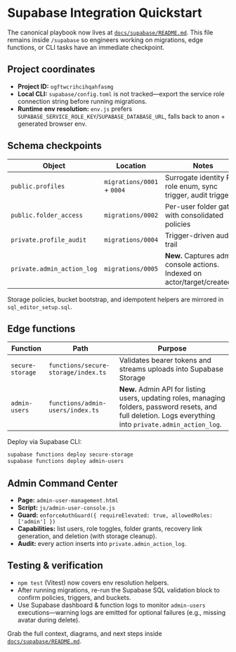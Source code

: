 # Supabase Integration Quickstart

The canonical playbook now lives at [`docs/supabase/README.md`](../docs/supabase/README.md). This file remains inside `/supabase` so engineers working on migrations, edge functions, or CLI tasks have an immediate checkpoint.

## Project coordinates

- **Project ID:** `ogftwcrihcihqahfasmg`
- **Local CLI:** `supabase/config.toml` is not tracked—export the service role connection string before running migrations.
- **Runtime env resolution:** `env.js` prefers `SUPABASE_SERVICE_ROLE_KEY`/`SUPABASE_DATABASE_URL`, falls back to anon + generated browser env.

## Schema checkpoints

| Object | Location | Notes |
|--------|----------|-------|
| `public.profiles` | `migrations/0001` + `0004` | Surrogate identity PK, role enum, sync trigger, audit trigger |
| `public.folder_access` | `migrations/0002` | Per-user folder gating with consolidated policies |
| `private.profile_audit` | `migrations/0004` | Trigger-driven audit trail |
| `private.admin_action_log` | `migrations/0005` | **New.** Captures admin console actions. Indexed on actor/target/created_at |

Storage policies, bucket bootstrap, and idempotent helpers are mirrored in `sql_editor_setup.sql`.

## Edge functions

| Function | Path | Purpose |
|----------|------|---------|
| `secure-storage` | `functions/secure-storage/index.ts` | Validates bearer tokens and streams uploads into Supabase Storage |
| `admin-users` | `functions/admin-users/index.ts` | **New.** Admin API for listing users, updating roles, managing folders, password resets, and full deletion. Logs everything into `private.admin_action_log`. |

Deploy via Supabase CLI:

```bash
supabase functions deploy secure-storage
supabase functions deploy admin-users
```

## Admin Command Center

- **Page:** `admin-user-management.html`
- **Script:** `js/admin-user-console.js`
- **Guard:** `enforceAuthGuard({ requireElevated: true, allowedRoles: ['admin'] })`
- **Capabilities:** list users, role toggles, folder grants, recovery link generation, and deletion (with storage cleanup).
- **Audit:** every action inserts into `private.admin_action_log`.

## Testing & verification

- `npm test` (Vitest) now covers env resolution helpers.
- After running migrations, re-run the Supabase SQL validation block to confirm policies, triggers, and buckets.
- Use Supabase dashboard & function logs to monitor `admin-users` executions—warning logs are emitted for optional failures (e.g., missing avatar during delete).

Grab the full context, diagrams, and next steps inside [`docs/supabase/README.md`](../docs/supabase/README.md).
